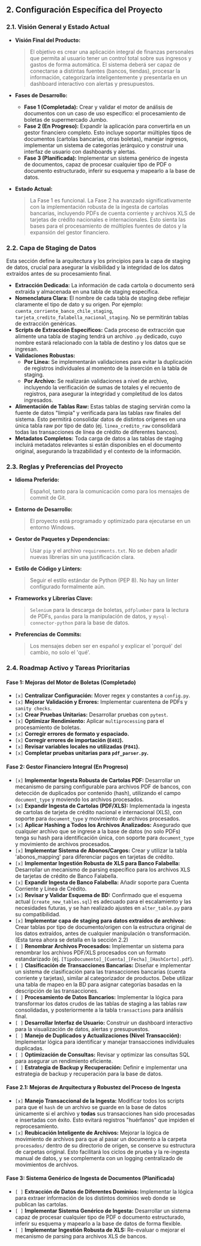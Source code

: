 ## 2. Configuración Específica del Proyecto

### 2.1. Visión General y Estado Actual

*   **Visión Final del Producto:**
    > El objetivo es crear una aplicación integral de finanzas personales que permita al usuario tener un control total sobre sus ingresos y gastos de forma automática. El sistema deberá ser capaz de conectarse a distintas fuentes (bancos, tiendas), procesar la información, categorizarla inteligentemente y presentarla en un dashboard interactivo con alertas y presupuestos.

*   **Fases de Desarrollo:**
    *   **Fase 1 (Completada):** Crear y validar el motor de análisis de documentos con un caso de uso específico: el procesamiento de boletas de supermercado Jumbo.
    *   **Fase 2 (En Progreso):** Expandir la aplicación para convertirla en un gestor financiero completo. Esto incluye soportar múltiples tipos de documentos (cartolas bancarias, otras boletas), manejar ingresos, implementar un sistema de categorías jerárquico y construir una interfaz de usuario con dashboards y alertas.
    *   **Fase 3 (Planificada):** Implementar un sistema genérico de ingesta de documentos, capaz de procesar cualquier tipo de PDF o documento estructurado, inferir su esquema y mapearlo a la base de datos.

*   **Estado Actual:**
    > La Fase 1 es funcional. La Fase 2 ha avanzado significativamente con la implementación robusta de la ingesta de cartolas bancarias, incluyendo PDFs de cuenta corriente y archivos XLS de tarjetas de crédito nacionales e internacionales. Esto sienta las bases para el procesamiento de múltiples fuentes de datos y la expansión del gestor financiero.

### 2.2. Capa de Staging de Datos

Esta sección define la arquitectura y los principios para la capa de staging de datos, crucial para asegurar la visibilidad y la integridad de los datos extraídos antes de su procesamiento final.

*   **Extracción Dedicada:** La información de cada cartola o documento será extraída y almacenada en una tabla de staging específica.
*   **Nomenclatura Clara:** El nombre de cada tabla de staging debe reflejar claramente el tipo de dato y su origen. Por ejemplo: `cuenta_corriente_banco_chile_staging`, `tarjeta_credito_falabella_nacional_staging`. No se permitirán tablas de extracción genéricas.
*   **Scripts de Extracción Específicos:** Cada proceso de extracción que alimente una tabla de staging tendrá un archivo `.py` dedicado, cuyo nombre estará relacionado con la tabla de destino y los datos que se ingresan.
*   **Validaciones Robustas:**
    *   **Por Línea:** Se implementarán validaciones para evitar la duplicación de registros individuales al momento de la inserción en la tabla de staging.
    *   **Por Archivo:** Se realizarán validaciones a nivel de archivo, incluyendo la verificación de sumas de totales y el recuento de registros, para asegurar la integridad y completitud de los datos ingresados.
*   **Alimentación de Tablas Raw:** Estas tablas de staging servirán como la fuente de datos "limpia" y verificada para las tablas raw finales del sistema. Esto permitirá consolidar datos de distintos orígenes en una única tabla raw por tipo de dato (ej. `linea_credito_raw` consolidará todas las transacciones de línea de crédito de diferentes bancos).
*   **Metadatos Completos:** Toda carga de datos a las tablas de staging incluirá metadatos relevantes si están disponibles en el documento original, asegurando la trazabilidad y el contexto de la información.

### 2.3. Reglas y Preferencias del Proyecto

*   **Idioma Preferido:**
    > Español, tanto para la comunicación como para los mensajes de commit de Git.

*   **Entorno de Desarrollo:**
    > El proyecto está programado y optimizado para ejecutarse en un entorno Windows.

*   **Gestor de Paquetes y Dependencias:**
    > Usar `pip` y el archivo `requirements.txt`. No se deben añadir nuevas librerías sin una justificación clara.

*   **Estilo de Código y Linters:**
    > Seguir el estilo estándar de Python (PEP 8). No hay un linter configurado formalmente aún.

*   **Frameworks y Librerías Clave:**
    > `Selenium` para la descarga de boletas, `pdfplumber` para la lectura de PDFs, `pandas` para la manipulación de datos, y `mysql-connector-python` para la base de datos.

*   **Preferencias de Commits:**
    > Los mensajes deben ser en español y explicar el 'porqué' del cambio, no solo el 'qué'.

### 2.4. Roadmap Activo y Tareas Prioritarias

#### Fase 1: Mejoras del Motor de Boletas (Completado)
*   `[x]` **Centralizar Configuración:** Mover regex y constantes a `config.py`.
*   `[x]` **Mejorar Validación y Errores:** Implementar cuarentena de PDFs y `sanity checks`.
*   `[x]` **Crear Pruebas Unitarias:** Desarrollar pruebas con `pytest`.
*   `[x]` **Optimizar Rendimiento:** Aplicar `multiprocessing` para el procesamiento de boletas.
*   `[x]` **Corregir errores de formato y espaciado.**
*   `[x]` **Corregir errores de importación (`E402`).**
*   `[x]` **Revisar variables locales no utilizadas (`F841`).**
*   `[x]` **Completar pruebas unitarias para `pdf_parser.py`.**

#### Fase 2: Gestor Financiero Integral (En Progreso)
*   `[x]` **Implementar Ingesta Robusta de Cartolas PDF:** Desarrollar un mecanismo de parsing configurable para archivos PDF de bancos, con detección de duplicados por contenido (hash), utilizando el campo `document_type` y moviendo los archivos procesados.
*   `[x]` **Expandir Ingesta de Cartolas (PDF/XLS):** Implementada la ingesta de cartolas de tarjeta de crédito nacional e internacional (XLS), con soporte para `document_type` y movimiento de archivos procesados.
*   `[x]` **Aplicar Hashing a Todos los Archivos Analizados:** Asegurado que cualquier archivo que se ingrese a la base de datos (no solo PDFs) tenga su hash para identificación única, con soporte para `document_type` y movimiento de archivos procesados.
*   `[x]` **Implementar Sistema de Abonos/Cargos:** Crear y utilizar la tabla 'abonos_mapping' para diferenciar pagos en tarjetas de crédito.
*   `[x]` **Implementar Ingestión Robusta de XLS para Banco Falabella:** Desarrollar un mecanismo de parsing específico para los archivos XLS de tarjetas de crédito de Banco Falabella.
*   `[x]` **Expandir Ingesta de Banco Falabella:** Añadir soporte para Cuenta Corriente y Línea de Crédito.
*   `[x]` **Revisar y Validar Esquema de BD:** Confirmado que el esquema actual (`create_new_tables.sql`) es adecuado para el escalamiento y las necesidades futuras, y se han realizado ajustes en `alter_table.py` para su compatibilidad.
*   `[x]` **Implementar capa de staging para datos extraídos de archivos:** Crear tablas por tipo de documento/origen con la estructura original de los datos extraídos, antes de cualquier manipulación o transformación. (Esta tarea ahora se detalla en la sección 2.2)
*   `[ ]` **Renombrar Archivos Procesados:** Implementar un sistema para renombrar los archivos PDF/XLS procesados con un formato estandarizado (ej. `[TipoDocumento]_[Cuenta]_[Fecha]_[HashCorto].pdf`).
*   `[ ]` **Clasificación de Transacciones Bancarias:** Diseñar e implementar un sistema de clasificación para las transacciones bancarias (cuenta corriente y tarjetas), similar al categorizador de productos. Debe utilizar una tabla de mapeo en la BD para asignar categorías basadas en la descripción de las transacciones.
*   `[ ]` **Procesamiento de Datos Bancarios:** Implementar la lógica para transformar los datos crudos de las tablas de staging a las tablas raw consolidadas, y posteriormente a la tabla `transactions` para análisis final.
*   `[ ]` **Desarrollar Interfaz de Usuario:** Construir un dashboard interactivo para la visualización de datos, alertas y presupuestos.
*   `[ ]` **Manejo de Duplicados y Actualizaciones (Nivel Transacción):** Implementar lógica para identificar y manejar transacciones individuales duplicadas.
*   `[ ]` **Optimización de Consultas:** Revisar y optimizar las consultas SQL para asegurar un rendimiento eficiente.
*   `[ ]` **Estrategia de Backup y Recuperación:** Definir e implementar una estrategia de backup y recuperación para la base de datos.

#### Fase 2.1: Mejoras de Arquitectura y Robustez del Proceso de Ingesta
*   `[x]` **Manejo Transaccional de la Ingesta:** Modificar todos los scripts para que el `hash` de un archivo se guarde en la base de datos únicamente si el archivo y **todas** sus transacciones han sido procesadas e insertadas con éxito. Esto evitará registros "huérfanos" que impiden el reprocesamiento.
*   `[x]` **Reubicación Inteligente de Archivos:** Mejorar la lógica de movimiento de archivos para que al pasar un documento a la carpeta `procesados/` dentro de su directorio de origen, se conserve su estructura de carpetas original. Esto facilitará los ciclos de prueba y la re-ingesta manual de datos, y se complementa con un logging centralizado de movimientos de archivos.

#### Fase 3: Sistema Genérico de Ingesta de Documentos (Planificada)
*   `[ ]` **Extracción de Datos de Diferentes Dominios:** Implementar la lógica para extraer información de los distintos dominios web donde se publican las cartolas.
*   `[ ]` **Implementar Sistema Genérico de Ingesta:** Desarrollar un sistema capaz de procesar cualquier tipo de PDF o documento estructurado, inferir su esquema y mapearlo a la base de datos de forma flexible.
*   `[ ]` **Implementar Ingestión Robusta de XLS:** Re-evaluar o mejorar el mecanismo de parsing para archivos XLS de bancos.